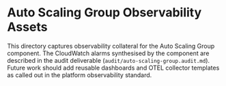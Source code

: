 # Auto Scaling Group Observability Assets

This directory captures observability collateral for the Auto Scaling Group component. The CloudWatch alarms synthesised by the component are described in the audit deliverable (`audit/auto-scaling-group.audit.md`). Future work should add reusable dashboards and OTEL collector templates as called out in the platform observability standard.
